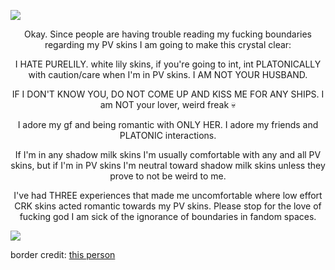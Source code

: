 ![](https://64.media.tumblr.com/e86607f100caa7c245bcd889f061b06f/db26be39848f24fa-de/s2048x3072/66c10030bbf5ee6a52e5044b709b3603d008289e.pnj)

<p align="center">Okay. Since people are having trouble reading my fucking boundaries regarding my PV skins I am going to make this crystal clear:</p>

<p align="center">I HATE PURELILY. white lily skins, if you're going to int, int PLATONICALLY with caution/care when I'm in PV skins. I AM NOT YOUR HUSBAND.</p>

<p align="center">IF I DON'T KNOW YOU, DO NOT COME UP AND KISS ME FOR ANY SHIPS. I am NOT your lover, weird freak 💀</p>

<p align="center">I adore my gf and being romantic with ONLY HER. I adore my friends and PLATONIC interactions.</p>

<p align="center">If I'm in any shadow milk skins I'm usually comfortable with any and all PV skins, but if I'm in PV skins I'm neutral toward shadow milk skins unless they prove to not be weird to me.</p>

<p align="center">I've had THREE experiences that made me uncomfortable where low effort CRK skins acted romantic towards my PV skins. Please stop for the love of fucking god I am sick of the ignorance of boundaries in fandom spaces.</p>

![](https://64.media.tumblr.com/a8b5eace754f20a02319323292b4a1c9/ae9f71892911432c-46/s2048x3072/7abe37249ed6c8ba54df549d5402b13f4c8a3e11.pnj)

border credit: [this person](https://www.tumblr.com/sisterlucifergraphics)
<!--
**lonelybluebird/lonelybluebird** is a ✨ _special_ ✨ repository because its `README.md` (this file) appears on your GitHub profile.>
